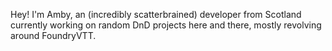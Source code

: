 Hey! I'm Amby, an (incredibly scatterbrained) developer from Scotland currently working on random DnD projects here and there, mostly revolving around FoundryVTT.
